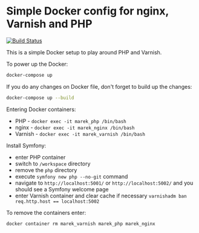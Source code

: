 # Simple Docker config for nginx, Varnish and PHP

[![Build Status](https://img.shields.io/travis/MarioBlazek/docker-varnish-nginx-php.svg?style=flat-square)](https://travis-ci.org/MarioBlazek/docker-varnish-nginx-php)

This is a simple Docker setup to play around PHP and Varnish.

To power up the Docker:

```bash
docker-compose up
```

If you do any changes on Docker file, don't forget to build up the changes:

```bash
docker-compose up --build
```

Entering Docker containers:
* PHP - `docker exec -it marek_php /bin/bash`
* nginx - `docker exec -it marek_nginx /bin/bash`
* Varnish - `docker exec -it marek_varnish /bin/bash`

Install Symfony:
* enter PHP container
* switch to `/workspace` directory
* remove the `php` directory
* execute `symfony new php --no-git` command
* navigate to `http://localhost:5001/` or `http://localhost:5002/` and you should see a Symfony welcome page
* enter Varnish container and clear cache if necessary `varnishadm ban req.http.host == localhost:5002`

To remove the containers enter:
```bash
docker container rm marek_varnish marek_php marek_nginx
```
